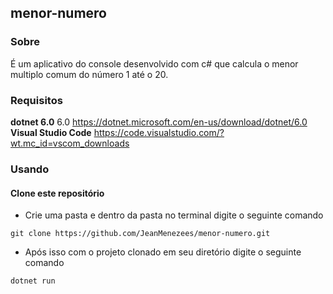 ## menor-numero

### Sobre
É um aplicativo do console desenvolvido com c# que calcula o menor multiplo comum do número 1 até o 20.

### Requisitos

**dotnet 6.0** 6.0 https://dotnet.microsoft.com/en-us/download/dotnet/6.0
**Visual Studio Code** https://code.visualstudio.com/?wt.mc_id=vscom_downloads

### Usando

#### Clone este repositório

- Crie uma pasta e dentro da pasta no terminal digite o seguinte comando

```
git clone https://github.com/JeanMenezees/menor-numero.git
```

- Após isso com o projeto clonado em seu diretório digite o seguinte comando

```
dotnet run
```
